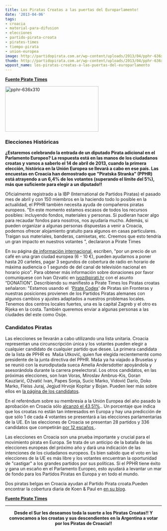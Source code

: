 ```yaml
---
title: Los Piratas Croatas a las puertas del Europarlamento!
date: '2013-04-06'
tags:
- croacia
- material-para-difusion
- elecciones
- partido-pirata-croata
- pirates-times
- tiempo-pirata
- union-europea
image: http://partidopirata.com.ar/wp-content/uploads/2013/04/pphr-636x310.png
thumb: http://partidopirata.com.ar/wp-content/uploads/2013/04/pphr-636x310-150x150.png
wppost_name: los-piratas-croatas-a-las-puertas-del-europarlamento
---
```


<strong><a href="http://piratetimes.net/croatian-pirates-at-the-gates-of-european-parliament/" target="_blank">Fuente Pirate Times</a></strong>

<a href="http://partidopirata.com.ar/wp-content/uploads/2013/04/pphr-636x310.png"><img class="aligncenter size-medium wp-image-9036" alt="pphr-636x310" src="http://partidopirata.com.ar/wp-content/uploads/2013/04/pphr-636x310-300x146.png" width="300" height="146" /></a>
<h3>Elecciones Históricas</h3>
<strong>
¿Estaremos celebrando la entrada de un diputado Pirata adicional en el Parlamento Europeo? La respuesta está en las manos de los ciudadanos croatas y vamos a saberlo el 14 de abril de 2013, cuando la primera elección, histórica en la Unión Europea se llevará a cabo en ese país. Las encuestas en Croacia han demostrado que "Piratska Stranka" (PPHR) está atrayendo a un 6,4% de los votantes (superando el límite del 5%), más que suficiente para elegir a un diputado!!</strong>

Oficialmente registrado a la IBP (International de Partidos Piratas) el pasado mes de abril y con 150 miembros en la haciendo todo lo posible en la actualidad, el PPHR también necesita ayuda de compañeros piratas europeos. "En este momento estamos escasos de todos los recursos posibles: incluyendo fondos, materiales y personas. Si pudieran hacer algo para recaudar fondos para nosotros, nos ayudaría mucho. Además, si pueden organizar a algunas personas dispuestas a venir a Croacia, podemos ofrecer alojamiento gratuito para algunos en casas particulares. Traigan sus materiales, banderas, camisetas, etc. Creemos que esto tendría un gran impacto en nuestros votantes ", declararon a Pirate Times

En su página <a title="opens in new window" href="https://pirati.hr/izbori-za-eu-parlament/information-for-our-international-visitors/" target="_blank">de información internacional</a>, escriben, "por un precio de un café en una gran ciudad europea (6 - 10 €), pueden ayudarnos a poner hasta 20 carteles, pagar 3 segundos de cobertura de radio en horario de máxima audiencia o 1 segundo de del canal de televisión nacional en horario pico". Para obtener más información sobre donaciones por favor comuníquese con Ivan Ozvatic en ivoz@pirati.hr con el asunto “DONATION”. Describiendo su manifiesto a Pirate Times los Piratas croatas señalaron: "Estamos usando el  ‘<a title="opens in new window" href="http://pirates-without-borders.org/pirates-codex/" target="_blank">Pirate Codex</a>‘ de Piratas sin Fronteras y nuestras posiciones provienen de los Partidos Piratas alemanes con algunos cambios y ajustes adaptados a nuestros problemas locales. Tenemos dos centros locales fuertes, una es la capital Zagreb y el otro es Rijeka en la costa. También queremos enviar a algunas personas a las ciudades del este como Osije.
<h3>Candidatos Piratas</h3>
Las elecciones se llevarán a cabo utilizando una lista unitaria. Croacia representan una circunscripción única y los votantes pueden elegir a cualquier candidato de cualquier partido que desee. La primera candidata de la lista de PPHR es  Maša Utković, quien fue elegida recientemente como presidente de la junta directiva del PPHR. Maša ya ha viajado a Bruselas y se reunió con la eurodiputada sueca Amelia Andersdotter apoyándola y asesorándola durante la carrera preelectoral. Los otros candidatos, en las próximas elecciones, son Ivan Voras, Miroslav Ambrus-Kis, Goran Kauzlarić, Ožvatić Ivan, Papes Sonja, Sucic Marko, Vidović Darío, Doko Marko, Fleiss Juraj, Jegjud Hrvoje Kopitar y Bojan. Pueden leer más sobre ellos en <a title="opens in new window" href="http://pad.pirati.hr/p/eup2013zivotopisi" target="_blank">la página de los candidatos</a>.

En el referéndum sobre su membresía a la Unión Europea del año pasado la aprobación en Croacia sólo <a title="opens in new window" href="http://en.wikipedia.org/wiki/Croatian_European_Union_membership_referendum,_2012" target="_blank">alcanzó el 43,51%</a>.. Un porcentaje que indica que los croatas no están tan interesados ​​en Europa y hay una predicción de que sólo 1 de cada 4 votantes se presentará a las elecciones parlamentarias de la UE. En las elecciones de Croacia se presentan 28 partidos y 336 candidatos que competirán <a title="opens in new window" href="http://en.wikipedia.org/wiki/European_Parliament_election,_2013_%28Croatia%29#cite_note-Izbori_Kroatie_EU_1803-4" target="_blank">por 12 escaños </a>.

Las elecciones en Croacia son una prueba importante y crucial para el movimiento pirata en Europa. Se trata de un anticipo de la batalla de las elecciones europeas del próximo año y dará una indicación de las intenciones de los ciudadanos europeos. Es bien sabido que el voto en las elecciones de la UE es más libre y los votantes encuentran la oportunidad de "castigar" a los grandes partidos por sus políticas. Si el PPHR tiene éxito y gana un escaño en el Parlamento Europeo, esto ayudará a levantar un mar de fondo para los Partidos Piratas en Europa y en todo el mundo.

Dos piratas belgas en Croacia ayudan al Partido Pirata croata.Pueden encontrar la cobertura diaria de Koen &amp; Paul en <a title="opens in new window" href="https://pirati.hr/category/international_support/" target="_blank">en su blog</a>.

<strong><a href="http://piratetimes.net/croatian-pirates-at-the-gates-of-european-parliament/" target="_blank">Fuente Pirate Times</a></strong>

<hr />
<p style="text-align: center;"><strong>Desde el Sur les deseamos toda la suerte a los Piratas Croatas!! Y convocamos a los croatas y sus descendientes en la Argentina a votar por los Piratas de Croacia!!</strong></p>
